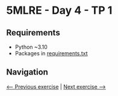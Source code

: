 # 5MLRE - Day 4 - TP 1

## Requirements
- Python ~3.10
- Packages in [requirements.txt](https://github.com/EmpireDemocratiqueDuPoulpe/Cours-IA/blob/main/5MLRE/Day4-TP1/requirements.txt)

## Navigation
[<-- Previous exercise](https://github.com/EmpireDemocratiqueDuPoulpe/Cours-IA/tree/main/5MLRE/Day3-TP1) | [Next exercise -->](https://github.com/EmpireDemocratiqueDuPoulpe/Cours-IA/tree/main/5MLRE/Day4-TP2)